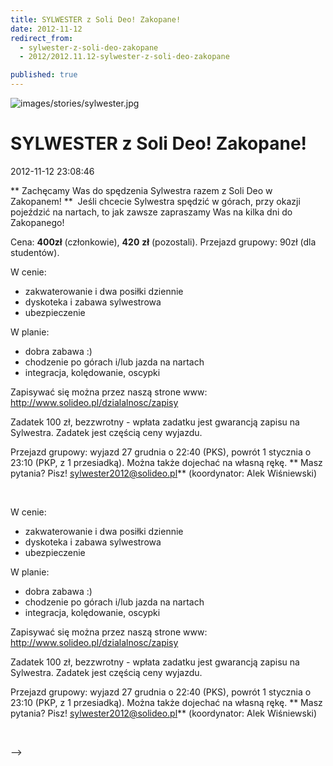 ```yaml
---
title: SYLWESTER z Soli Deo! Zakopane!
date: 2012-11-12
redirect_from: 
  - sylwester-z-soli-deo-zakopane
  - 2012/2012.11.12-sylwester-z-soli-deo-zakopane

published: true
---
```



![images/stories/sylwester.jpg](images/stories/sylwester.jpg)

# SYLWESTER z Soli Deo! Zakopane!

<time>2012-11-12 23:08:46</time>

**
Zachęcamy Was do spędzenia Sylwestra razem z Soli Deo w Zakopanem! **&nbsp;
Jeśli chcecie Sylwestra spędzić w górach, przy okazji pojeździć na nartach, to jak zawsze zapraszamy Was na kilka dni do Zakopanego! 

 Cena: **400zł** (członkowie), **420** **zł** (pozostali). Przejazd grupowy: 90zł (dla studentów).&nbsp;


 

<!--{{intro-break}}-->
W cenie:
 - zakwaterowanie i dwa posiłki dziennie
 - dyskoteka i zabawa sylwestrowa
 - ubezpieczenie

 W planie:
 - dobra zabawa :)
 - chodzenie po górach i/lub jazda na 
nartach
 - integracja, kolędowanie, oscypki

 Zapisywać się można przez naszą strone www: http://www.solideo.pl/dzialalnosc/zapisy

Zadatek 100 zł, bezzwrotny - wpłata zadatku jest gwarancją zapisu na Sylwestra. Zadatek jest częścią ceny wyjazdu.

Przejazd grupowy: wyjazd 27 grudnia o 22:40 (PKS), powrót 1 stycznia o 23:10 (PKP, z 1 przesiadką). Można także dojechać na własną rękę.
** Masz pytania? Pisz! sylwester2012@solideo.pl** 
 (koordynator: Alek Wiśniewski)

 



<!--CONTENT FROM OLD SERVER (jos before 2013): **
Zachęcamy Was do spędzenia Sylwestra razem z Soli Deo w Zakopanem! **&nbsp;


Jeśli chcecie Sylwestra spędzić w górach, przy okazji pojeździć na nartach, to jak zawsze zapraszamy Was na kilka dni do Zakopanego! 

 Cena: **400zł** (członkowie), **420** **zł** (pozostali). Przejazd grupowy: 90zł (dla studentów).&nbsp;


 


<!--{{intro-break}}-->

W cenie:
 - zakwaterowanie i dwa posiłki dziennie
 - dyskoteka i zabawa sylwestrowa
 - ubezpieczenie

 W planie:
 - dobra zabawa :)
 - chodzenie po górach i/lub jazda na nartach
 - integracja, kolędowanie, oscypki

 Zapisywać się można przez naszą strone www: http://www.solideo.pl/dzialalnosc/zapisy

Zadatek 100 zł, bezzwrotny - wpłata zadatku jest gwarancją zapisu na Sylwestra. Zadatek jest częścią ceny wyjazdu.

Przejazd grupowy: wyjazd 27 grudnia o 22:40 (PKS), powrót 1 stycznia o 23:10 (PKP, z 1 przesiadką). Można także dojechać na własną rękę.
** Masz pytania? Pisz! sylwester2012@solideo.pl** 
 (koordynator: Alek Wiśniewski)



 


-->

<!--{{json:{"created_date":"2012-11-12 23:08:46","publish_down":"0000-00-00 00:00:00","id":"1140"}}}-->